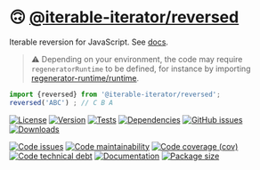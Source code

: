 :upside_down_face: [@iterable-iterator/reversed](https://iterable-iterator.github.io/reversed)
==

Iterable reversion for JavaScript.
See [docs](https://iterable-iterator.github.io/reversed/index.html).

> :warning: Depending on your environment, the code may require
> `regeneratorRuntime` to be defined, for instance by importing
> [regenerator-runtime/runtime](https://www.npmjs.com/package/regenerator-runtime).

```js
import {reversed} from '@iterable-iterator/reversed';
reversed('ABC') ; // C B A
```

[![License](https://img.shields.io/github/license/iterable-iterator/reversed.svg)](https://raw.githubusercontent.com/iterable-iterator/reversed/main/LICENSE)
[![Version](https://img.shields.io/npm/v/@iterable-iterator/reversed.svg)](https://www.npmjs.org/package/@iterable-iterator/reversed)
[![Tests](https://img.shields.io/github/actions/workflow/status/iterable-iterator/reversed/ci:test.yml?branch=main&event=push&label=tests)](https://github.com/iterable-iterator/reversed/actions/workflows/ci:test.yml?query=branch:main)
[![Dependencies](https://img.shields.io/librariesio/github/iterable-iterator/reversed.svg)](https://github.com/iterable-iterator/reversed/network/dependencies)
[![GitHub issues](https://img.shields.io/github/issues/iterable-iterator/reversed.svg)](https://github.com/iterable-iterator/reversed/issues)
[![Downloads](https://img.shields.io/npm/dm/@iterable-iterator/reversed.svg)](https://www.npmjs.org/package/@iterable-iterator/reversed)

[![Code issues](https://img.shields.io/codeclimate/issues/iterable-iterator/reversed.svg)](https://codeclimate.com/github/iterable-iterator/reversed/issues)
[![Code maintainability](https://img.shields.io/codeclimate/maintainability/iterable-iterator/reversed.svg)](https://codeclimate.com/github/iterable-iterator/reversed/trends/churn)
[![Code coverage (cov)](https://img.shields.io/codecov/c/gh/iterable-iterator/reversed/main.svg)](https://codecov.io/gh/iterable-iterator/reversed)
[![Code technical debt](https://img.shields.io/codeclimate/tech-debt/iterable-iterator/reversed.svg)](https://codeclimate.com/github/iterable-iterator/reversed/trends/technical_debt)
[![Documentation](https://iterable-iterator.github.io/reversed/badge.svg)](https://iterable-iterator.github.io/reversed/source.html)
[![Package size](https://img.shields.io/bundlephobia/minzip/@iterable-iterator/reversed)](https://bundlephobia.com/result?p=@iterable-iterator/reversed)
